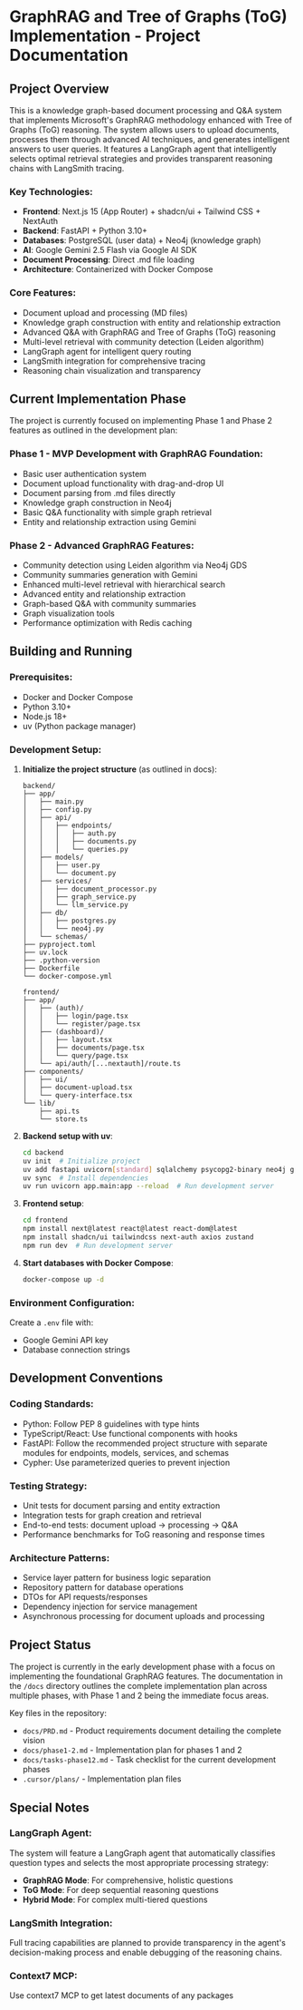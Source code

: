 # GraphRAG and Tree of Graphs (ToG) Implementation - Project Documentation

## Project Overview

This is a knowledge graph-based document processing and Q&A system that implements Microsoft's GraphRAG methodology enhanced with Tree of Graphs (ToG) reasoning. The system allows users to upload documents, processes them through advanced AI techniques, and generates intelligent answers to user queries. It features a LangGraph agent that intelligently selects optimal retrieval strategies and provides transparent reasoning chains with LangSmith tracing.

### Key Technologies:
- **Frontend**: Next.js 15 (App Router) + shadcn/ui + Tailwind CSS + NextAuth
- **Backend**: FastAPI + Python 3.10+
- **Databases**: PostgreSQL (user data) + Neo4j (knowledge graph)
- **AI**: Google Gemini 2.5 Flash via Google AI SDK
- **Document Processing**: Direct .md file loading
- **Architecture**: Containerized with Docker Compose

### Core Features:
- Document upload and processing (MD files)
- Knowledge graph construction with entity and relationship extraction
- Advanced Q&A with GraphRAG and Tree of Graphs (ToG) reasoning
- Multi-level retrieval with community detection (Leiden algorithm)
- LangGraph agent for intelligent query routing
- LangSmith integration for comprehensive tracing
- Reasoning chain visualization and transparency

## Current Implementation Phase

The project is currently focused on implementing Phase 1 and Phase 2 features as outlined in the development plan:

### Phase 1 - MVP Development with GraphRAG Foundation:
- Basic user authentication system
- Document upload functionality with drag-and-drop UI
- Document parsing from .md files directly
- Knowledge graph construction in Neo4j
- Basic Q&A functionality with simple graph retrieval
- Entity and relationship extraction using Gemini

### Phase 2 - Advanced GraphRAG Features:
- Community detection using Leiden algorithm via Neo4j GDS
- Community summaries generation with Gemini
- Enhanced multi-level retrieval with hierarchical search
- Advanced entity and relationship extraction
- Graph-based Q&A with community summaries
- Graph visualization tools
- Performance optimization with Redis caching

## Building and Running

### Prerequisites:
- Docker and Docker Compose
- Python 3.10+
- Node.js 18+
- uv (Python package manager)

### Development Setup:

1. **Initialize the project structure** (as outlined in docs):
   ```
   backend/
   ├── app/
   │   ├── main.py
   │   ├── config.py
   │   ├── api/
   │   │   ├── endpoints/
   │   │   │   ├── auth.py
   │   │   │   ├── documents.py
   │   │   │   └── queries.py
   │   ├── models/
   │   │   ├── user.py
   │   │   └── document.py
   │   ├── services/
   │   │   ├── document_processor.py
   │   │   ├── graph_service.py
   │   │   └── llm_service.py
   │   ├── db/
   │   │   ├── postgres.py
   │   │   └── neo4j.py
   │   └── schemas/
   ├── pyproject.toml
   ├── uv.lock
   ├── .python-version
   ├── Dockerfile
   └── docker-compose.yml

   frontend/
   ├── app/
   │   ├── (auth)/
   │   │   ├── login/page.tsx
   │   │   └── register/page.tsx
   │   ├── (dashboard)/
   │   │   ├── layout.tsx
   │   │   ├── documents/page.tsx
   │   │   └── query/page.tsx
   │   └── api/auth/[...nextauth]/route.ts
   ├── components/
   │   ├── ui/
   │   ├── document-upload.tsx
   │   └── query-interface.tsx
   └── lib/
       ├── api.ts
       └── store.ts
   ```

2. **Backend setup with uv**:
   ```bash
   cd backend
   uv init  # Initialize project
   uv add fastapi uvicorn[standard] sqlalchemy psycopg2-binary neo4j google-generativeai python-multipart python-jose[cryptography] passlib[bcrypt] python-dotenv
   uv sync  # Install dependencies
   uv run uvicorn app.main:app --reload  # Run development server
   ```

3. **Frontend setup**:
   ```bash
   cd frontend
   npm install next@latest react@latest react-dom@latest
   npm install shadcn/ui tailwindcss next-auth axios zustand
   npm run dev  # Run development server
   ```

4. **Start databases with Docker Compose**:
   ```bash
   docker-compose up -d
   ```

### Environment Configuration:
Create a `.env` file with:
- Google Gemini API key
- Database connection strings

## Development Conventions

### Coding Standards:
- Python: Follow PEP 8 guidelines with type hints
- TypeScript/React: Use functional components with hooks
- FastAPI: Follow the recommended project structure with separate modules for endpoints, models, services, and schemas
- Cypher: Use parameterized queries to prevent injection

### Testing Strategy:
- Unit tests for document parsing and entity extraction
- Integration tests for graph creation and retrieval
- End-to-end tests: document upload → processing → Q&A
- Performance benchmarks for ToG reasoning and response times

### Architecture Patterns:
- Service layer pattern for business logic separation
- Repository pattern for database operations
- DTOs for API requests/responses
- Dependency injection for service management
- Asynchronous processing for document uploads and processing

## Project Status

The project is currently in the early development phase with a focus on implementing the foundational GraphRAG features. The documentation in the `/docs` directory outlines the complete implementation plan across multiple phases, with Phase 1 and 2 being the immediate focus areas.

Key files in the repository:
- `docs/PRD.md` - Product requirements document detailing the complete vision
- `docs/phase1-2.md` - Implementation plan for phases 1 and 2
- `docs/tasks-phase12.md` - Task checklist for the current development phases
- `.cursor/plans/` - Implementation plan files

## Special Notes

### LangGraph Agent:
The system will feature a LangGraph agent that automatically classifies question types and selects the most appropriate processing strategy:
- **GraphRAG Mode**: For comprehensive, holistic questions
- **ToG Mode**: For deep sequential reasoning questions 
- **Hybrid Mode**: For complex multi-tiered questions

### LangSmith Integration:
Full tracing capabilities are planned to provide transparency in the agent's decision-making process and enable debugging of the reasoning chains.

### Context7 MCP:
Use context7 MCP to get latest documents of any packages